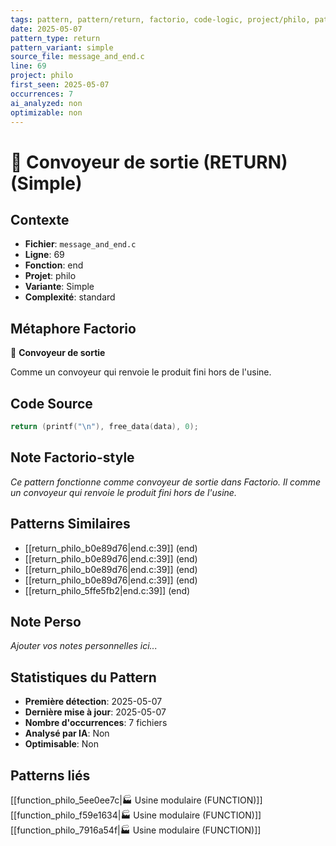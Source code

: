 ```yaml
---
tags: pattern, pattern/return, factorio, code-logic, project/philo, pattern/variant/simple
date: 2025-05-07
pattern_type: return
pattern_variant: simple
source_file: message_and_end.c
line: 69
project: philo
first_seen: 2025-05-07
occurrences: 7
ai_analyzed: non
optimizable: non
---
```


# 🚚 Convoyeur de sortie (RETURN) (Simple)

## Contexte
- **Fichier**: `message_and_end.c`
- **Ligne**: 69
- **Fonction**: end
- **Projet**: philo
- **Variante**: Simple
- **Complexité**: standard

## Métaphore Factorio
🚚 **Convoyeur de sortie**

Comme un convoyeur qui renvoie le produit fini hors de l'usine.

## Code Source
```c
return (printf("\n"), free_data(data), 0);
```

## Note Factorio-style
*Ce pattern fonctionne comme convoyeur de sortie dans Factorio. Il comme un convoyeur qui renvoie le produit fini hors de l'usine.*

## Patterns Similaires
- [[return_philo_b0e89d76|end.c:39]] (end)
- [[return_philo_b0e89d76|end.c:39]] (end)
- [[return_philo_b0e89d76|end.c:39]] (end)
- [[return_philo_b0e89d76|end.c:39]] (end)
- [[return_philo_5ffe5fb2|end.c:39]] (end)

## Note Perso
*Ajouter vos notes personnelles ici...*

## Statistiques du Pattern
- **Première détection**: 2025-05-07
- **Dernière mise à jour**: 2025-05-07
- **Nombre d'occurrences**: 7 fichiers
- **Analysé par IA**: Non
- **Optimisable**: Non

## Patterns liés
[[function_philo_5ee0ee7c|🏭 Usine modulaire (FUNCTION)]]
[[function_philo_f59e1634|🏭 Usine modulaire (FUNCTION)]]
[[function_philo_7916a54f|🏭 Usine modulaire (FUNCTION)]]
